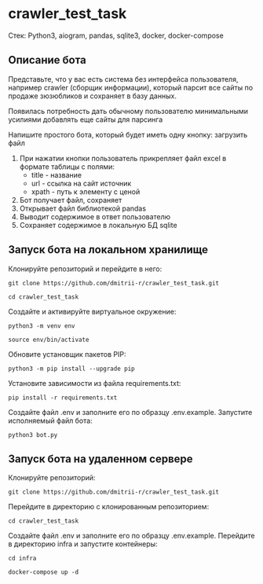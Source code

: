 # crawler_test_task

Стек: Python3, aiogram, pandas, sqlite3, docker, docker-compose

## Описание бота
Представьте, что у вас есть система без интерфейса пользователя, например crawler (сборщик
информации), который парсит все сайты по продаже зюзюбликов и сохраняет в базу данных.

Появилась потребность дать обычному пользователю минимальными усилиями добавлять еще
сайты для парсинга

Напишите простого бота, который будет иметь одну кнопку: загрузить файл

1. При нажатии кнопки пользователь прикрепляет файл excel в формате таблицы с
полями:
   - title - название
   - url - ссылка на сайт источник
   - xpath - путь к элементу с ценой
2. Бот получает файл, сохраняет
3. Открывает файл библиотекой pandas
4. Выводит содержимое в ответ пользователю
5. Сохраняет содержимое в локальную БД sqlite

## Запуск бота на локальном хранилище

Клонируйте репозиторий и перейдите в него:
```
git clone https://github.com/dmitrii-r/crawler_test_task.git
```
```
cd crawler_test_task
```
Cоздайте и активируйте виртуальное окружение:
```
python3 -m venv env
```
```
source env/bin/activate
```
Обновите установщик пакетов PIP:
```
python3 -m pip install --upgrade pip
```
Установите зависимости из файла requirements.txt:
```
pip install -r requirements.txt
```
Создайте файл .env и заполните его по образцу .env.example.
Запустите исполняемый файл бота:
```
python3 bot.py
```

## Запуск бота на удаленном сервере

Клонируйте репозиторий:
```
git clone https://github.com/dmitrii-r/crawler_test_task.git
```
Перейдите в директорию с клонированным репозиторием:
```
cd crawler_test_task
```
Создайте файл .env и заполните его по образцу .env.example.
Перейдите в директорию infra и запустите контейнеры:
```
cd infra
```
```
docker-compose up -d
```